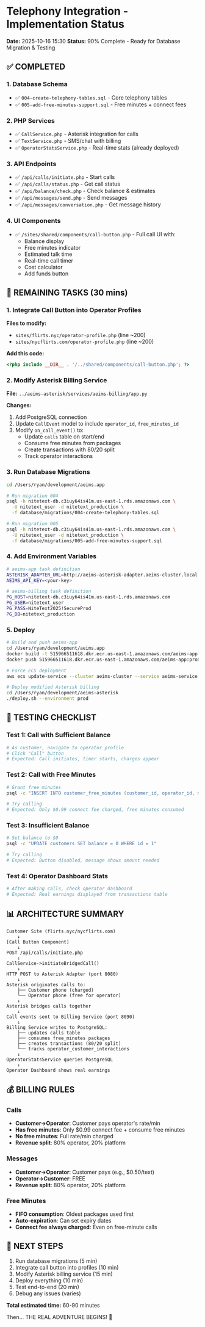 # Telephony Integration - Implementation Status
**Date:** 2025-10-16 15:30
**Status:** 90% Complete - Ready for Database Migration & Testing

## ✅ COMPLETED

### 1. Database Schema
- ✅ `004-create-telephony-tables.sql` - Core telephony tables
- ✅ `005-add-free-minutes-support.sql` - Free minutes + connect fees

### 2. PHP Services
- ✅ `CallService.php` - Asterisk integration for calls
- ✅ `TextService.php` - SMS/chat with billing
- ✅ `OperatorStatsService.php` - Real-time stats (already deployed)

### 3. API Endpoints
- ✅ `/api/calls/initiate.php` - Start calls
- ✅ `/api/calls/status.php` - Get call status
- ✅ `/api/balance/check.php` - Check balance & estimates
- ✅ `/api/messages/send.php` - Send messages
- ✅ `/api/messages/conversation.php` - Get message history

### 4. UI Components
- ✅ `/sites/shared/components/call-button.php` - Full call UI with:
  - Balance display
  - Free minutes indicator
  - Estimated talk time
  - Real-time call timer
  - Cost calculator
  - Add funds button

## 🔨 REMAINING TASKS (30 mins)

### 1. Integrate Call Button into Operator Profiles
**Files to modify:**
- `sites/flirts.nyc/operator-profile.php` (line ~200)
- `sites/nycflirts.com/operator-profile.php` (line ~200)

**Add this code:**
```php
<?php include __DIR__ . '/../shared/components/call-button.php'; ?>
```

### 2. Modify Asterisk Billing Service
**File:** `../aeims-asterisk/services/aeims-billing/app.py`

**Changes:**
1. Add PostgreSQL connection
2. Update `CallEvent` model to include `operator_id`, `free_minutes_id`
3. Modify `on_call_event()` to:
   - Update `calls` table on start/end
   - Consume free minutes from packages
   - Create transactions with 80/20 split
   - Track operator interactions

### 3. Run Database Migrations
```bash
cd /Users/ryan/development/aeims.app

# Run migration 004
psql -h nitetext-db.c3iuy64is41m.us-east-1.rds.amazonaws.com \
  -U nitetext_user -d nitetext_production \
  -f database/migrations/004-create-telephony-tables.sql

# Run migration 005
psql -h nitetext-db.c3iuy64is41m.us-east-1.rds.amazonaws.com \
  -U nitetext_user -d nitetext_production \
  -f database/migrations/005-add-free-minutes-support.sql
```

### 4. Add Environment Variables
```bash
# aeims-app task definition
ASTERISK_ADAPTER_URL=http://aeims-asterisk-adapter.aeims-cluster.local:8080
AEIMS_API_KEY=<your-key>

# aeims-billing task definition
PG_HOST=nitetext-db.c3iuy64is41m.us-east-1.rds.amazonaws.com
PG_USER=nitetext_user
PG_PASS=NiteText2025!SecureProd
PG_DB=nitetext_production
```

### 5. Deploy
```bash
# Build and push aeims-app
cd /Users/ryan/development/aeims.app
docker build -t 515966511618.dkr.ecr.us-east-1.amazonaws.com/aeims-app:production-latest .
docker push 515966511618.dkr.ecr.us-east-1.amazonaws.com/aeims-app:production-latest

# Force ECS deployment
aws ecs update-service --cluster aeims-cluster --service aeims-service --force-new-deployment

# Deploy modified Asterisk billing
cd /Users/ryan/development/aeims-asterisk
./deploy.sh --environment prod
```

## 🎯 TESTING CHECKLIST

### Test 1: Call with Sufficient Balance
```bash
# As customer, navigate to operator profile
# Click "Call" button
# Expected: Call initiates, timer starts, charges appear
```

### Test 2: Call with Free Minutes
```bash
# Grant free minutes
psql -c "INSERT INTO customer_free_minutes (customer_id, operator_id, minutes_granted) VALUES (1, 22, 10)"

# Try calling
# Expected: Only $0.99 connect fee charged, free minutes consumed
```

### Test 3: Insufficient Balance
```bash
# Set balance to $0
psql -c "UPDATE customers SET balance = 0 WHERE id = 1"

# Try calling
# Expected: Button disabled, message shows amount needed
```

### Test 4: Operator Dashboard Stats
```bash
# After making calls, check operator dashboard
# Expected: Real earnings displayed from transactions table
```

## 📊 ARCHITECTURE SUMMARY

```
Customer Site (flirts.nyc/nycflirts.com)
    ↓
[Call Button Component]
    ↓
POST /api/calls/initiate.php
    ↓
CallService->initiateBridgedCall()
    ↓
HTTP POST to Asterisk Adapter (port 8080)
    ↓
Asterisk originates calls to:
    ├── Customer phone (charged)
    └── Operator phone (free for operator)
    ↓
Asterisk bridges calls together
    ↓
Call events sent to Billing Service (port 8090)
    ↓
Billing Service writes to PostgreSQL:
    ├── updates calls table
    ├── consumes free_minutes packages
    ├── creates transactions (80/20 split)
    └── tracks operator_customer_interactions
    ↓
OperatorStatsService queries PostgreSQL
    ↓
Operator Dashboard shows real earnings
```

## 💰 BILLING RULES

### Calls
- **Customer→Operator**: Customer pays operator's rate/min
- **Has free minutes**: Only $0.99 connect fee + consume free minutes
- **No free minutes**: Full rate/min charged
- **Revenue split**: 80% operator, 20% platform

### Messages
- **Customer→Operator**: Customer pays (e.g., $0.50/text)
- **Operator→Customer**: FREE
- **Revenue split**: 80% operator, 20% platform

### Free Minutes
- **FIFO consumption**: Oldest packages used first
- **Auto-expiration**: Can set expiry dates
- **Connect fee always charged**: Even on free-minute calls

## 🚀 NEXT STEPS

1. Run database migrations (5 min)
2. Integrate call button into profiles (10 min)
3. Modify Asterisk billing service (15 min)
4. Deploy everything (10 min)
5. Test end-to-end (20 min)
6. Debug any issues (varies)

**Total estimated time:** 60-90 minutes

Then... THE REAL ADVENTURE BEGINS! 🎉

